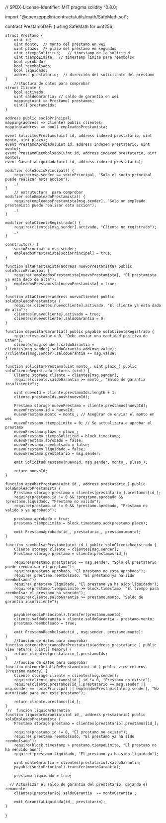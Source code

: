 // SPDX-License-Identifier: MIT
pragma solidity ^0.8.0;

import "@openzeppelin/contracts/utils/math/SafeMath.sol";

contract PrestamoDeFi {
    using SafeMath for uint256;

    struct Prestamo {
        uint id;
        uint monto;  // monto del préstamo en wei
        uint plazo;  // plazo del préstamo en segundos 
        uint tiempoSolicitud;   // timestamp de la solicitud
        uint tiempoLimite;  // timestamp límite para reembolso
        bool aprobado;
        bool reembolsado;
        bool liquidado;
        address prestatario;  // dirección del solicitante del préstamo
    }
        //stuctura de datos para comprobar
    struct Cliente {
        bool activado;
        uint saldoGarantia; // saldo de garantía en wei 
        mapping(uint => Prestamo) prestamos;
        uint[] prestamoIds;
    }

    address public socioPrincipal;
    mapping(address => Cliente) public clientes;
    mapping(address => bool) empleadosPrestamista;

    event SolicitudPrestamo(uint id, address indexed prestatario, uint monto, uint plazo);
    event PrestamoAprobado(uint id, address indexed prestatario, uint monto);
    event PrestamoReembolsado(uint id, address indexed prestatario, uint monto);
    event GarantiaLiquidada(uint id, address indexed prestatario);

    modifier soloSocioPrincipal() {
        require(msg.sender == socioPrincipal, "Solo el socio principal puede realizar esta accion");
        _;
    }
        // estrutuctura  para comprobar 
    modifier soloEmpleadoPrestamista() {
        require(empleadosPrestamista[msg.sender], "Solo un empleado prestamista puede realizar esta accion");
        _;
    }

    modifier soloClienteRegistrado() {
        require(clientes[msg.sender].activado, "Cliente no registrado");
        _;
    }

    constructor() {
        socioPrincipal = msg.sender;
        empleadosPrestamista[socioPrincipal] = true;
    }

    function altaPrestamista(address nuevoPrestamista) public soloSocioPrincipal {
        require(!empleadosPrestamista[nuevoPrestamista], "El prestamista ya esta dado de alta");
        empleadosPrestamista[nuevoPrestamista] = true;
    }

    function altaCliente(address nuevoCliente) public soloEmpleadoPrestamista {
        require(!clientes[nuevoCliente].activado, "El cliente ya esta dado de alta");
        clientes[nuevoCliente].activado = true;
        clientes[nuevoCliente].saldoGarantia = 0;
    }

    function depositarGarantia() public payable soloClienteRegistrado {
        require(msg.value > 0, "Debe enviar una cantidad positiva de Ether");
        clientes[msg.sender].saldoGarantia = clientes[msg.sender].saldoGarantia.add(msg.value); //clientes(msg.sender).saldoGarantia += msg.value;
    }

    function solicitarPrestamo(uint monto_, uint plazo_) public soloClienteRegistrado returns (uint) {
        Cliente storage cliente = clientes[msg.sender];
        require(cliente.saldoGarantia >= monto_, "Saldo de garantia insuficiente");

        uint nuevoId = cliente.prestamoIds.length + 1;
        cliente.prestamoIds.push(nuevoId);

        Prestamo storage nuevoPrestamo = cliente.prestamos[nuevoId];
        nuevoPrestamo.id = nuevoId;
        nuevoPrestamo.monto = monto_; // Asegúrar de enviar el monto en wei        
        nuevoPrestamo.tiempoLimite = 0; // Se actualizara a aprobar el prestamo
        nuevoPrestamo.plazo = plazo_;
        nuevoPrestamo.tiempoSolicitud = block.timestamp;
        nuevoPrestamo.aprobado = false;
        nuevoPrestamo.reembolsado = false;
        nuevoPrestamo.liquidado = false;
        nuevoPrestamo.prestatario = msg.sender;

        emit SolicitudPrestamo(nuevoId, msg.sender, monto_, plazo_);

        return nuevoId;
    }

    function aprobarPrestamo(uint id_, address prestatario_) public soloEmpleadoPrestamista {
        Prestamo storage prestamo = clientes[prestatario_].prestamos[id_];
        require(prestamo.id != 0 && !prestamo.aprobado && !prestamo.liquidado, "Prestamo no valido");
        require(prestamo.id != 0 && !prestamo.aprobado, "Prestamo no valido o ya aprobado");

        prestamo.aprobado = true;
        prestamo.tiempoLimite = block.timestamp.add(prestamo.plazo);

        emit PrestamoAprobado(id_, prestatario_, prestamo.monto);
    }

    function reembolsarPrestamo(uint id_) public soloClienteRegistrado {
        Cliente storage cliente = clientes[msg.sender];
        Prestamo storage prestamo = cliente.prestamos[id_];

        require(prestamo.prestatario == msg.sender, "Solo el prestatario puede reembolsar el prestamo");
        require(prestamo.aprobado, "El prestamo no esta aprobado");
        require(!prestamo.reembolsado, "El prestamo ya ha sido reembolsado");
        require(!prestamo.liquidado, "El prestamo ya ha sido liquidado");
        require(prestamo.tiempoLimite >= block.timestamp, "El tiempo para reembolsar el prestamo ha vencido");
        require(cliente.saldoGarantia >= prestamo.monto, "Saldo de garantia insuficiente");
        

        payable(socioPrincipal).transfer(prestamo.monto);
        cliente.saldoGarantia = cliente.saldoGarantia - prestamo.monto;
        prestamo.reembolsado = true;

        emit PrestamoReembolsado(id_, msg.sender, prestamo.monto);
    }
        //funcion de datos para comprobar 
    function obtenerPrestamosPorPrestatario(address prestatario_) public view returns (uint[] memory) {
        return clientes[prestatario_].prestamoIds;
    }
        //funcion de datos para comprobar 
    function obtenerDetalleDePrestamo(uint id_) public view returns (Prestamo memory) {  
        Cliente storage cliente = clientes[msg.sender];
        require(cliente.prestamos[id_].id != 0, "Prestamo no existe");
        require(cliente.prestamos[id_].prestatario == msg.sender || msg.sender == socioPrincipal || empleadosPrestamista[msg.sender], "No autorizado para ver este prestamo");
        
        return cliente.prestamos[id_];
    }
     //  función liquidarGarantia
    function liquidarGarantia(uint id_, address prestatario) public soloEmpleadoPrestamista {
        Prestamo storage prestamo = clientes[prestatario].prestamos[id_];
        
        require(prestamo.id != 0, "El prestamo no existe");
        require(!prestamo.reembolsado, "El prestamo ya ha sido reembolsado");
        require(block.timestamp > prestamo.tiempoLimite, "El prestamo no ha vencido aun");
        require(!prestamo.liquidado, "El prestamo ya ha sido liquidado");
       
        uint montoGarantia = clientes[prestatario].saldoGarantia;
        payable(socioPrincipal).transfer(montoGarantia);
        
        prestamo.liquidado = true;

      // Actualizar el saldo de garantía del prestatario, dejando el remanente
        clientes[prestatario].saldoGarantia  -= montoGarantia ;
        
        emit GarantiaLiquidada(id_, prestatario);
    }  
}


